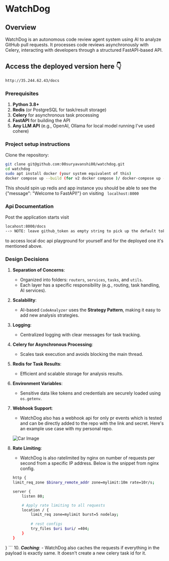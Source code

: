 # WatchDog

## Overview

WatchDog is an autonomous code review agent system using AI to analyze GitHub pull requests. It processes code reviews asynchronously with Celery, interacting with developers through a structured FastAPI-based API.

## Access the deployed version here 👇
```bash
http://35.244.62.43/docs
```

### Prerequisites

1. **Python 3.8+**
2. **Redis** (or PostgreSQL for task/result storage)
3. **Celery** for asynchronous task processing
4. **FastAPI** for building the API
5. **Any LLM API** (e.g., OpenAI, Ollama for local model running I've used cohere)

### Project setup instructions

Clone the repository:

```bash
git clone git@github.com:00suryavanshi00/watchdog.git
cd watchdog
sudo apt install docker (your system equivalent of this)
docker compose up --build (for v2 docker compose )/ docker-compose up --build(for v1 docker compose)
```

This should spin up redis and app instance you should be able to see the {"message": "Welcome to FastAPI!"} on visiting
``` localhost:8000```

### Api Documentation
Post the application starts visit 
```bash
locahost:8000/docs
--> NOTE: leave github_token as empty string to pick up the default token (mine in the deployed version) in analyze_pr api
```
to access local doc api playground for yourself and for the deployed one it's mentioned above.

### Design Decisions

1. **Separation of Concerns**:
    - Organized into folders: `routers`, `services`, `tasks`, and `utils`.
    - Each layer has a specific responsibility (e.g., routing, task handling, AI services).
2.  **Scalability**:
    - AI-based `CodeAnalyzer` uses the **Strategy Pattern**, making it easy to add new analysis strategies.
3. **Logging**:
    - Centralized logging with clear messages for task tracking.
5. **Celery for Asynchronous Processing**:
    - Scales task execution and avoids blocking the main thread.
6. **Redis for Task Results**:
    - Efficient and scalable storage for analysis results.
7. **Environment Variables**:
    - Sensitive data like tokens and credentials are securely loaded using `os.getenv`.
8. **Webhook Support**:
    - WatchDog also has a webhook api for only pr events which is tested and can be directly added to the repo with the link and secret. Here's an example use case with my personal repo.
    
    ![Car Image](https://storage.googleapis.com/ecoroots_assets_bucket/github/WhatsApp%20Image%202024-12-21%20at%2016.07.36.jpeg)
9. **Rate Limiting**:
    - WatchDog is also ratelimited by nginx on number of requests per second from a specific IP address. Below is the snippet from nginx config.
    
    ```bash
    http {
    limit_req_zone $binary_remote_addr zone=mylimit:10m rate=10r/s;

    server {
        listen 80;

        # Apply rate limiting to all requests
        location / {
            limit_req zone=mylimit burst=5 nodelay;
            
            # rest configs
            try_files $uri $uri/ =404;
        }
    }
}
    ```
10. ***Caching***:
    - WatchDog also caches the requests if everything in the payload is exactly same. It doesn't create a new celery task id for it.


